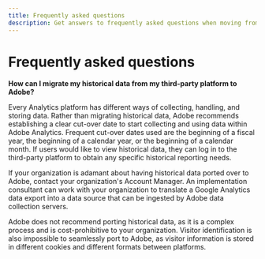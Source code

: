 ```yaml
---
title: Frequently asked questions
description: Get answers to frequently asked questions when moving from a third-party platform to Adobe.
---
```


# Frequently asked questions

**How can I migrate my historical data from my third-party platform to Adobe?**

Every Analytics platform has different ways of collecting, handling, and storing data. Rather than migrating historical data, Adobe recommends establishing a clear cut-over date to start collecting and using data within Adobe Analytics. Frequent cut-over dates used are the beginning of a fiscal year, the beginning of a calendar year, or the beginning of a calendar month. If users would like to view historical data, they can log in to the third-party platform to obtain any specific historical reporting needs.

If your organization is adamant about having historical data ported over to Adobe, contact your organization's Account Manager. An implementation consultant can work with your organization to translate a Google Analytics data export into a data source that can be ingested by Adobe data collection servers.

Adobe does not recommend porting historical data, as it is a complex process and is cost-prohibitive to your organization. Visitor identification is also impossible to seamlessly port to Adobe, as visitor information is stored in different cookies and different formats between platforms.

